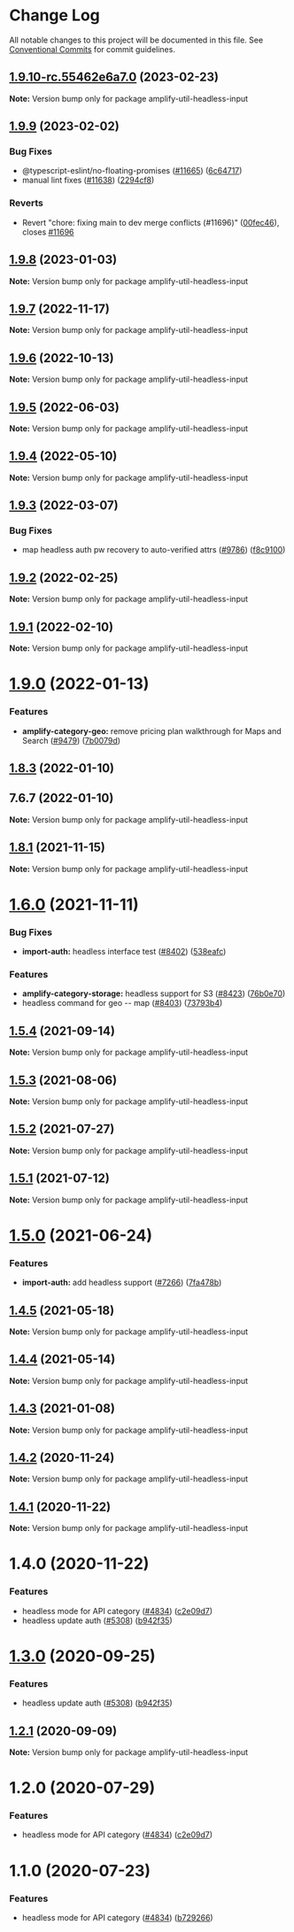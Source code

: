 # Change Log

All notable changes to this project will be documented in this file.
See [Conventional Commits](https://conventionalcommits.org) for commit guidelines.

## [1.9.10-rc.55462e6a7.0](https://github.com/aws-amplify/amplify-cli/compare/amplify-util-headless-input@1.9.9...amplify-util-headless-input@1.9.10-rc.55462e6a7.0) (2023-02-23)

**Note:** Version bump only for package amplify-util-headless-input





## [1.9.9](https://github.com/aws-amplify/amplify-cli/compare/amplify-util-headless-input@1.9.8...amplify-util-headless-input@1.9.9) (2023-02-02)


### Bug Fixes

* @typescript-eslint/no-floating-promises ([#11665](https://github.com/aws-amplify/amplify-cli/issues/11665)) ([6c64717](https://github.com/aws-amplify/amplify-cli/commit/6c647177a3518d777677757bebc01f18b71552e3))
* manual lint fixes ([#11638](https://github.com/aws-amplify/amplify-cli/issues/11638)) ([2294cf8](https://github.com/aws-amplify/amplify-cli/commit/2294cf8bf1ec2d6d58251649871e6e9617c49b23))


### Reverts

* Revert "chore: fixing main to dev merge conflicts (#11696)" ([00fec46](https://github.com/aws-amplify/amplify-cli/commit/00fec4608096390b5ae2563b5c69453cd48bfa45)), closes [#11696](https://github.com/aws-amplify/amplify-cli/issues/11696)





## [1.9.8](https://github.com/aws-amplify/amplify-cli/compare/amplify-util-headless-input@1.9.7...amplify-util-headless-input@1.9.8) (2023-01-03)

**Note:** Version bump only for package amplify-util-headless-input





## [1.9.7](https://github.com/aws-amplify/amplify-cli/compare/amplify-util-headless-input@1.9.6...amplify-util-headless-input@1.9.7) (2022-11-17)

**Note:** Version bump only for package amplify-util-headless-input





## [1.9.6](https://github.com/aws-amplify/amplify-cli/compare/amplify-util-headless-input@1.9.5...amplify-util-headless-input@1.9.6) (2022-10-13)

**Note:** Version bump only for package amplify-util-headless-input





## [1.9.5](https://github.com/aws-amplify/amplify-cli/compare/amplify-util-headless-input@1.9.4...amplify-util-headless-input@1.9.5) (2022-06-03)

**Note:** Version bump only for package amplify-util-headless-input





## [1.9.4](https://github.com/aws-amplify/amplify-cli/compare/amplify-util-headless-input@1.9.3...amplify-util-headless-input@1.9.4) (2022-05-10)

**Note:** Version bump only for package amplify-util-headless-input





## [1.9.3](https://github.com/aws-amplify/amplify-cli/compare/amplify-util-headless-input@1.9.2...amplify-util-headless-input@1.9.3) (2022-03-07)


### Bug Fixes

* map headless auth pw recovery to auto-verified attrs ([#9786](https://github.com/aws-amplify/amplify-cli/issues/9786)) ([f8c9100](https://github.com/aws-amplify/amplify-cli/commit/f8c9100d0ea0dfe87233624883ff8ae8c9bf48a7))





## [1.9.2](https://github.com/aws-amplify/amplify-cli/compare/amplify-util-headless-input@1.9.1...amplify-util-headless-input@1.9.2) (2022-02-25)

**Note:** Version bump only for package amplify-util-headless-input





## [1.9.1](https://github.com/aws-amplify/amplify-cli/compare/amplify-util-headless-input@1.9.0...amplify-util-headless-input@1.9.1) (2022-02-10)

**Note:** Version bump only for package amplify-util-headless-input





# [1.9.0](https://github.com/aws-amplify/amplify-cli/compare/amplify-util-headless-input@1.8.3...amplify-util-headless-input@1.9.0) (2022-01-13)


### Features

* **amplify-category-geo:** remove pricing plan walkthrough for Maps and Search ([#9479](https://github.com/aws-amplify/amplify-cli/issues/9479)) ([7b0079d](https://github.com/aws-amplify/amplify-cli/commit/7b0079dff4fdf13df5bd8f90213d4b91ccd2287b))





## [1.8.3](https://github.com/aws-amplify/amplify-cli/compare/amplify-util-headless-input@1.8.1...amplify-util-headless-input@1.8.3) (2022-01-10)



## 7.6.7 (2022-01-10)

**Note:** Version bump only for package amplify-util-headless-input





## [1.8.1](https://github.com/aws-amplify/amplify-cli/compare/amplify-util-headless-input@1.6.0...amplify-util-headless-input@1.8.1) (2021-11-15)

**Note:** Version bump only for package amplify-util-headless-input





# [1.6.0](https://github.com/aws-amplify/amplify-cli/compare/amplify-util-headless-input@1.5.4...amplify-util-headless-input@1.6.0) (2021-11-11)


### Bug Fixes

* **import-auth:** headless interface test ([#8402](https://github.com/aws-amplify/amplify-cli/issues/8402)) ([538eafc](https://github.com/aws-amplify/amplify-cli/commit/538eafc6cacdd750243ec897dfb9486f5c83daac))


### Features

* **amplify-category-storage:** headless support for S3 ([#8423](https://github.com/aws-amplify/amplify-cli/issues/8423)) ([76b0e70](https://github.com/aws-amplify/amplify-cli/commit/76b0e700d6221292a25b384e2ecfc7a64e9916dd))
* headless command for geo -- map ([#8403](https://github.com/aws-amplify/amplify-cli/issues/8403)) ([73793b4](https://github.com/aws-amplify/amplify-cli/commit/73793b44411d329c52bed9337c0933d7066ee4de))





## [1.5.4](https://github.com/aws-amplify/amplify-cli/compare/amplify-util-headless-input@1.5.3...amplify-util-headless-input@1.5.4) (2021-09-14)

**Note:** Version bump only for package amplify-util-headless-input





## [1.5.3](https://github.com/aws-amplify/amplify-cli/compare/amplify-util-headless-input@1.5.2...amplify-util-headless-input@1.5.3) (2021-08-06)

**Note:** Version bump only for package amplify-util-headless-input





## [1.5.2](https://github.com/aws-amplify/amplify-cli/compare/amplify-util-headless-input@1.5.1...amplify-util-headless-input@1.5.2) (2021-07-27)

**Note:** Version bump only for package amplify-util-headless-input





## [1.5.1](https://github.com/aws-amplify/amplify-cli/compare/amplify-util-headless-input@1.5.0...amplify-util-headless-input@1.5.1) (2021-07-12)

**Note:** Version bump only for package amplify-util-headless-input





# [1.5.0](https://github.com/aws-amplify/amplify-cli/compare/amplify-util-headless-input@1.4.5...amplify-util-headless-input@1.5.0) (2021-06-24)


### Features

* **import-auth:** add headless support ([#7266](https://github.com/aws-amplify/amplify-cli/issues/7266)) ([7fa478b](https://github.com/aws-amplify/amplify-cli/commit/7fa478bbfebbbe70e286eb19d436d772c32c4fd2))





## [1.4.5](https://github.com/aws-amplify/amplify-cli/compare/amplify-util-headless-input@1.4.4...amplify-util-headless-input@1.4.5) (2021-05-18)

**Note:** Version bump only for package amplify-util-headless-input





## [1.4.4](https://github.com/aws-amplify/amplify-cli/compare/amplify-util-headless-input@1.4.3...amplify-util-headless-input@1.4.4) (2021-05-14)

**Note:** Version bump only for package amplify-util-headless-input





## [1.4.3](https://github.com/aws-amplify/amplify-cli/compare/amplify-util-headless-input@1.4.2...amplify-util-headless-input@1.4.3) (2021-01-08)

**Note:** Version bump only for package amplify-util-headless-input





## [1.4.2](https://github.com/aws-amplify/amplify-cli/compare/amplify-util-headless-input@1.4.1...amplify-util-headless-input@1.4.2) (2020-11-24)

**Note:** Version bump only for package amplify-util-headless-input





## [1.4.1](https://github.com/aws-amplify/amplify-cli/compare/amplify-util-headless-input@1.3.0...amplify-util-headless-input@1.4.1) (2020-11-22)

**Note:** Version bump only for package amplify-util-headless-input





# 1.4.0 (2020-11-22)


### Features

* headless mode for API category ([#4834](https://github.com/nikhname/amplify-cli/issues/4834)) ([c2e09d7](https://github.com/nikhname/amplify-cli/commit/c2e09d73fd1bb461eeace8f4a7addd70a63047ad))
* headless update auth ([#5308](https://github.com/nikhname/amplify-cli/issues/5308)) ([b942f35](https://github.com/nikhname/amplify-cli/commit/b942f3589f1df1361ae7eb6e42f18dbf6900d1bf))





# [1.3.0](https://github.com/aws-amplify/amplify-cli/compare/amplify-util-headless-input@1.2.1...amplify-util-headless-input@1.3.0) (2020-09-25)


### Features

* headless update auth ([#5308](https://github.com/aws-amplify/amplify-cli/issues/5308)) ([b942f35](https://github.com/aws-amplify/amplify-cli/commit/b942f3589f1df1361ae7eb6e42f18dbf6900d1bf))





## [1.2.1](https://github.com/aws-amplify/amplify-cli/compare/amplify-util-headless-input@1.2.0...amplify-util-headless-input@1.2.1) (2020-09-09)

**Note:** Version bump only for package amplify-util-headless-input





# 1.2.0 (2020-07-29)


### Features

* headless mode for API category ([#4834](https://github.com/aws-amplify/amplify-cli/issues/4834)) ([c2e09d7](https://github.com/aws-amplify/amplify-cli/commit/c2e09d73fd1bb461eeace8f4a7addd70a63047ad))





# 1.1.0 (2020-07-23)


### Features

* headless mode for API category ([#4834](https://github.com/aws-amplify/amplify-cli/issues/4834)) ([b729266](https://github.com/aws-amplify/amplify-cli/commit/b729266b9bb519738ef88125784d72ac428f47e1))
